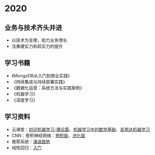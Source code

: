 # 2020

## 业务与技术齐头并进

- 以技术为支撑，助力业务增长
- 注重硬实力和软实力的提升

## 学习书籍
- 《MongoDB从入门到商业实践》
- 《持续集成与持续部署实践》
- 《数据化运营：系统方法与实践案例》
- 《机器学习》
- 《深度学习》

## 学习资料
- 云课堂：[初识机器学习-理论篇](https://www.imooc.com/learn/717)、[机器学习中的数学基础](https://study.163.com/course/introduction.htm?courseId=1006460030#/courseDetail?tab=1)、[吴恩达机器学习](https://study.163.com/course/courseMain.htm?courseId=1210076550)
- CNN：卷积神经网络：[卷积层](https://mp.weixin.qq.com/s/CjMDJ17CTzq9F0fnihussQ)、[池化层](https://mp.weixin.qq.com/s/DbK-bm8SGQqweBvrXn6TLA)
- 推荐系统：[演进趋势](https://zhuanlan.zhihu.com/p/100019681)
- 线性回归：[入门](https://juejin.cn/post/6844904006557368333)